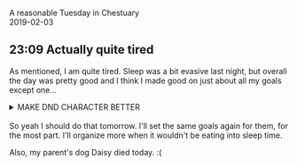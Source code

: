 A reasonable Tuesday in Chestuary  
2019-02-03

## 23:09 Actually quite tired
As mentioned, I am quite tired. Sleep was a bit evasive last night, but overall the day was pretty good and I think I made good on just about all my goals except one...

<details>
<summary>MAKE DND CHARACTER BETTER</summary>

<table>
<thead>
</thead>
<tbody>
<tr>
  <th>🙇👨‍🍳🥦</th>
  <td><strike>Eat yogurt I made today for breakfast</strike></td>
</tr>
<tr>
  <th>👨‍🍳🥦🦁</th>
  <td><strike>No snacks (except gum)</strike></td>
</tr>
<tr>
  <th>☕🙇</th>
  <td><strike>Drink a full glass of water before lunch</strike></td>
</tr>
<tr>
  <th>🤸🙇</th>
  <td><strike>Stand up until after scrumlord meeting</strike></td>
</tr>
<tr>
  <th>📞⏸💗</th>
  <td><strike>Email parents / Martha travel ideas</strike></td>
</tr>
<tr>
  <th>👂🔧</th>
  <td><strike>Plan week's expectations with Rich</strike></td>
</tr>
<tr>
  <th>👂🔧💗</th>
  <td><strike>Make a plan to become a better scrumlord</strike></td>
</tr>
<tr>
  <th>🤸🙇⏸</th>
  <td><strike>Walk to safehouse</strike></td>
</tr>
<tr>
  <th>🧛👂🎫💗</th>
  <td><strong>3 quotes for Jep's bible</strike></td>
</tr>
<tr>
  <th>💬👂🦁</th>
  <td><strike>15 minutes of Spanish</strike></td>
</tr>
<tr>
  <th>🎹👂🦁</th>
  <td><strike>15 minutes of piano</strike></td>
</tr>
<tr>
  <th>📚🗿</th>
  <td><strong>20 </strong><strike>30 minutes of <a href="https://en.wikipedia.org/wiki/Becoming_(book)"><i>Becoming</i></a></strike></td>
</tr>
</tbody>
</table>

</details>
<br />
So yeah I should do that tomorrow. I'll set the same goals again for them, for the most part. I'll organize more when it wouldn't be eating into sleep time.

Also, my parent's dog Daisy died today. :(
